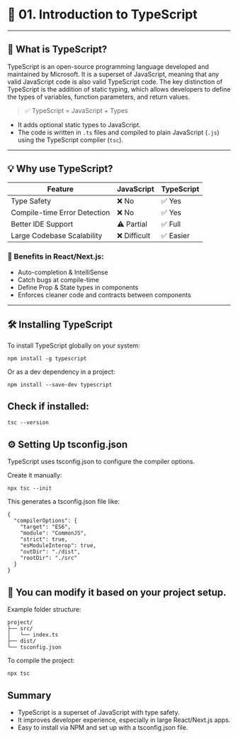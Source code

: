# 📘 01. Introduction to TypeScript

---

## 📌 What is TypeScript?

TypeScript is an open-source programming language developed and maintained by Microsoft. It is a superset of JavaScript, meaning that any valid JavaScript code is also valid TypeScript code. The key distinction of TypeScript is the addition of static typing, which allows developers to define the types of variables, function parameters, and return values. 

> ✅ TypeScript = JavaScript + Types

- It adds optional static types to JavaScript.
- The code is written in `.ts` files and compiled to plain JavaScript (`.js`) using the TypeScript compiler (`tsc`).

---

## 💡 Why use TypeScript?

| Feature | JavaScript | TypeScript |
|--------|------------|------------|
| Type Safety | ❌ No | ✅ Yes |
| Compile-time Error Detection | ❌ No | ✅ Yes |
| Better IDE Support | ⚠️ Partial | ✅ Full |
| Large Codebase Scalability | ❌ Difficult | ✅ Easier |

### 🚀 Benefits in React/Next.js:
- Auto-completion & IntelliSense
- Catch bugs at compile-time
- Define Prop & State types in components
- Enforces cleaner code and contracts between components

---

## 🛠️ Installing TypeScript

To install TypeScript globally on your system:

```
npm install -g typescript
```
Or as a dev dependency in a project:

```
npm install --save-dev typescript
```
## Check if installed:

```
tsc --version
```
## ⚙️ Setting Up tsconfig.json
TypeScript uses tsconfig.json to configure the compiler options.

Create it manually:
```
npx tsc --init
```
This generates a tsconfig.json file like:

```
{
  "compilerOptions": {
    "target": "ES6",
    "module": "CommonJS",
    "strict": true,
    "esModuleInterop": true,
    "outDir": "./dist",
    "rootDir": "./src"
  }
}
```

## 🔧 You can modify it based on your project setup.

Example folder structure:
```
project/
├── src/
│   └── index.ts
├── dist/
└── tsconfig.json
```
To compile the project:

```
npx tsc
```

## Summary
- TypeScript is a superset of JavaScript with type safety.
- It improves developer experience, especially in large React/Next.js apps.
- Easy to install via NPM and set up with a tsconfig.json file.
